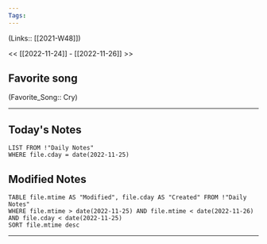 ```yaml
---
Tags:
---
```

(Links:: [[2021-W48]])

<< [[2022-11-24]] - [[2022-11-26]] >>
## Favorite song
(Favorite_Song:: Cry)
___
## Today's Notes
```dataview
LIST FROM !"Daily Notes"
WHERE file.cday = date(2022-11-25)
```
## Modified Notes
```dataview
TABLE file.mtime AS "Modified", file.cday AS "Created" FROM !"Daily Notes" 
WHERE file.mtime > date(2022-11-25) AND file.mtime < date(2022-11-26) AND file.cday < date(2022-11-25)
SORT file.mtime desc
```
___
